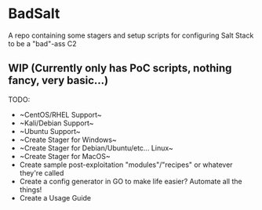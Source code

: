 # BadSalt
A repo containing some stagers and setup scripts for configuring Salt Stack to be a "bad"-ass C2

## WIP (Currently only has PoC scripts, nothing fancy, very basic...)
TODO:
- ~CentOS/RHEL Support~
- ~Kali/Debian Support~
- ~Ubuntu Support~
- ~Create Stager for Windows~
- ~Create Stager for Debian/Ubuntu/etc... Linux~
- ~Create Stager for MacOS~
- Create sample post-exploitation "modules"/"recipes" or whatever they're called
- Create a config generator in GO to make life easier? Automate all the things!
- Create a Usage Guide
